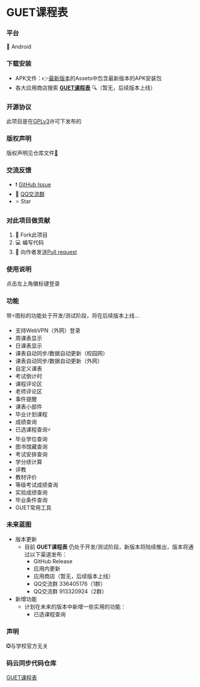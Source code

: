 # GUET课程表
### 平台

📱 Android

### 下载安装

- APK文件：👉[最新版本](https://github.com/guet1024/GUET-Schedule-Open/releases/latest)的Assets中包含最新版本的APK安装包
- 各大应用商店搜索 **<u>GUET课程表</u>** 🔍（暂无，后续版本上线）

### 开源协议

此项目是在[GPLv3](https://www.gnu.org/licenses/gpl-3.0.html)许可下发布的

### 版权声明

版权声明见仓库文件[📄](https://github.com/guet1024/GUET-Schedule-Open/blob/master/COPYRIGHT)

### 交流反馈

- ❗ [GitHub Issue](https://github.com/guet1024/GUET-Schedule-Open/issues/new/choose)
- 🐧 [QQ交流群](https://qm.qq.com/cgi-bin/qm/qr?k=LjOFHb-pTST28-QLMqiz5uTcKH-_3h-4&jump_from=webapi)
- ⭐ Star

### 对此项目做贡献

1. 🔗 Fork此项目
2. 💻 编写代码
3. 🧲 向作者发送[Pull request](https://github.com/guet1024/GUET-Schedule-Open/compare)

### 使用说明

点击左上角徽标键登录

### 功能

带⚡图标的功能处于开发/测试阶段，将在后续版本上线...

  + 支持WebVPN（外网）登录
  + 周课表显示
  + 日课表显示
  + 课表自动同步/数据自动更新（校园网）
  + 课表自动同步/数据自动更新（外网）
  + 自定义课表
  + 考试倒计时
  + 课程评论区
  + 老师评论区
  + 事件提醒
  + 课表小部件
  + 毕业计划课程
  + 成绩查询
  + 已选课程查询⚡
  + 毕业学位查询
  + 图书馆藏查询
  + 考试安排查询
  + 学分绩计算
  + 评教
  + 教材评价
  + 等级考试成绩查询
  + 实验成绩查询
  + 毕业条件查询
  + GUET常用工具
### 未来蓝图
  + 版本更新
    + 目前 **GUET课程表** 仍处于开发/测试阶段，新版本将陆续推出，版本将通过以下渠道发布：
      + GitHub Release
      + 应用内更新
      + 应用商店（暂无，后续版本上线）
      + QQ交流群 336405176（1群）
      + QQ交流群 913320924（2群）
  + 新增功能
    + 计划在未来的版本中新增一些实用的功能：
      * 已选课程查询

### 声明

❎与学校官方无关

### 码云同步代码仓库

[GUET课程表](https://gitee.com/telephone2019/guet-curriculum)
